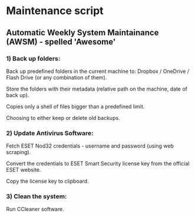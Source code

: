 # Maintenance script

## Automatic Weekly System Maintainance (AWSM) - spelled 'Awesome'

### 1) Back up folders:

Back up predefined folders in the current machine to: Dropbox / OneDrive / Flash Drive (or any combination of them).
    
Store the folders with their metadata (relative path on the machine, date of back up).
    
Copies only a shell of files bigger than a predefined limit.
    
Choosing to either keep or delete old backups.


### 2) Update Antivirus Software:

Fetch ESET Nod32 credentials - username and password (using web scraping).

Convert the credentials to ESET Smart Security license key from the official ESET website.

Copy the license key to clipboard.


### 3) Clean the system:

Run CCleaner software.
